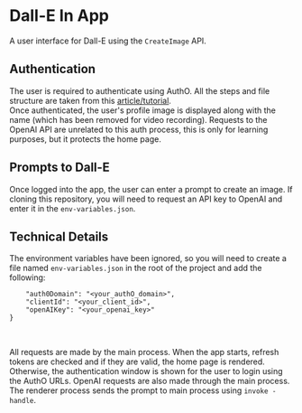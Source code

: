 # Dall-E In App

A user interface for Dall-E using the `CreateImage` API. 

## Authentication
The user is required to authenticate using AuthO. All the steps and file structure are taken from this [article/tutorial](https://auth0.com/blog/securing-electron-applications-with-openid-connect-and-oauth-2/).<br>
Once authenticated, the user's profile image is displayed along with the name (which has been removed for video recording).
Requests to the OpenAI API are unrelated to this auth process, this is only for learning purposes, but it protects the home page.

## Prompts to Dall-E
Once logged into the app, the user can enter a prompt to create an image. If cloning this repository, you will need to request an API key to OpenAI and enter it in the `env-variables.json`.

## Technical Details
The environment variables have been ignored, so you will need to create a file named `env-variables.json` in the root of the project and add the following:
```{
    "auth0Domain": "<your_authO_domain>",
    "clientId": "<your_client_id>",
    "openAIKey": "<your_openai_key>"
}
```
<br>

All requests are made by the main process. When the app starts, refresh tokens are checked and if they are valid, the home page is rendered. Otherwise, the authentication window is shown for the user to login using the AuthO URLs.
OpenAI requests are also made through the main process. The renderer process sends the prompt to main process using `invoke - handle`.